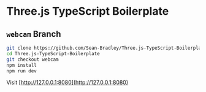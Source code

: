 # Three.js TypeScript Boilerplate

## `webcam` Branch
```bash
git clone https://github.com/Sean-Bradley/Three.js-TypeScript-Boilerplate.git
cd Three.js-TypeScript-Boilerplate
git checkout webcam
npm install
npm run dev
```

Visit [http://127.0.0.1:8080](http://127.0.0.1:8080)
